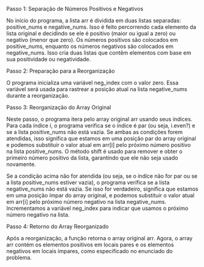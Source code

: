 
Passo 1: Separação de Números Positivos e Negativos

No início do programa, a lista arr é dividida em duas listas separadas: positive_nums e negative_nums. Isso é feito percorrendo cada elemento da lista original e decidindo se ele é positivo (maior ou igual a zero) ou negativo (menor que zero). Os números positivos são colocados em positive_nums, enquanto os números negativos são colocados em negative_nums. Isso cria duas listas que contêm elementos com base em sua positividade ou negatividade.

Passo 2: Preparação para a Reorganização

O programa inicializa uma variável neg_index com o valor zero. Essa variável será usada para rastrear a posição atual na lista negative_nums durante a reorganização.

Passo 3: Reorganização do Array Original

Neste passo, o programa itera pelo array original arr usando seus índices. Para cada índice i, o programa verifica se o índice é par (ou seja, i.even?) e se a lista positive_nums não está vazia. Se ambas as condições forem atendidas, isso significa que estamos em uma posição par do array original e podemos substituir o valor atual em arr[i] pelo próximo número positivo na lista positive_nums. O método shift é usado para remover e obter o primeiro número positivo da lista, garantindo que ele não seja usado novamente.

Se a condição acima não for atendida (ou seja, se o índice não for par ou se a lista positive_nums estiver vazia), o programa verifica se a lista negative_nums não está vazia. Se isso for verdadeiro, significa que estamos em uma posição ímpar do array original, e podemos substituir o valor atual em arr[i] pelo próximo número negativo na lista negative_nums. Incrementamos a variável neg_index para indicar que usamos o próximo número negativo na lista.

Passo 4: Retorno do Array Reorganizado

Após a reorganização, a função retorna o array original arr. Agora, o array arr contém os elementos positivos em locais pares e os elementos negativos em locais ímpares, como especificado no enunciado do problema.
